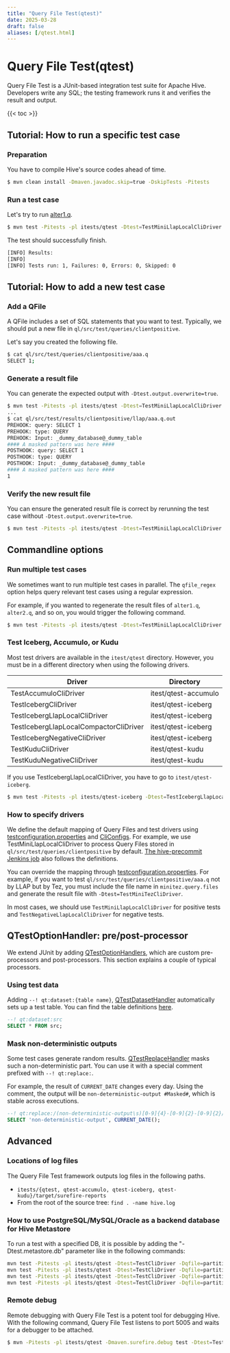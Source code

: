 ```yaml
---
title: "Query File Test(qtest)"
date: 2025-03-28
draft: false
aliases: [/qtest.html]
---
```


<!---
  Licensed to the Apache Software Foundation (ASF) under one
  or more contributor license agreements.  See the NOTICE file
  distributed with this work for additional information
  regarding copyright ownership.  The ASF licenses this file
  to you under the Apache License, Version 2.0 (the
  "License"); you may not use this file except in compliance
  with the License.  You may obtain a copy of the License at

  http://www.apache.org/licenses/LICENSE-2.0

  Unless required by applicable law or agreed to in writing,
  software distributed under the License is distributed on an
  "AS IS" BASIS, WITHOUT WARRANTIES OR CONDITIONS OF ANY
  KIND, either express or implied.  See the License for the
  specific language governing permissions and limitations
  under the License. -->

# Query File Test(qtest)

Query File Test is a JUnit-based integration test suite for Apache Hive. Developers write any SQL; the testing framework runs it and verifies the result and output.

{{< toc >}}

## Tutorial: How to run a specific test case

### Preparation

You have to compile Hive's source codes ahead of time.

```sh
$ mvn clean install -Dmaven.javadoc.skip=true -DskipTests -Pitests
```

### Run a test case

Let's try to run [alter1.q](https://github.com/apache/hive/blob/master/ql/src/test/queries/clientpositive/alter1.q).

```sh
$ mvn test -Pitests -pl itests/qtest -Dtest=TestMiniLlapLocalCliDriver -Dqfile=alter1.q
```

The test should successfully finish.

```sh
[INFO] Results:
[INFO]
[INFO] Tests run: 1, Failures: 0, Errors: 0, Skipped: 0
```

## Tutorial: How to add a new test case

### Add a QFile

A QFile includes a set of SQL statements that you want to test. Typically, we should put a new file in `ql/src/test/queries/clientpositive`.

Let's say you created the following file.

```sh
$ cat ql/src/test/queries/clientpositive/aaa.q
SELECT 1;
```

### Generate a result file

You can generate the expected output with `-Dtest.output.overwrite=true`.

```sh
$ mvn test -Pitests -pl itests/qtest -Dtest=TestMiniLlapLocalCliDriver -Dtest.output.overwrite=true -Dqfile=aaa.q
...
$ cat ql/src/test/results/clientpositive/llap/aaa.q.out
PREHOOK: query: SELECT 1
PREHOOK: type: QUERY
PREHOOK: Input: _dummy_database@_dummy_table
#### A masked pattern was here ####
POSTHOOK: query: SELECT 1
POSTHOOK: type: QUERY
POSTHOOK: Input: _dummy_database@_dummy_table
#### A masked pattern was here ####
1
```

### Verify the new result file

You can ensure the generated result file is correct by rerunning the test case without `-Dtest.output.overwrite=true`.

```sh
$ mvn test -Pitests -pl itests/qtest -Dtest=TestMiniLlapLocalCliDriver -Dqfile=aaa.q
```

## Commandline options

### Run multiple test cases

We sometimes want to run multiple test cases in parallel. The `qfile_regex` option helps query relevant test cases using a regular expression.

For example, if you wanted to regenerate the result files of `alter1.q`, `alter2.q`, and so on, you would trigger the following command.

```sh
$ mvn test -Pitests -pl itests/qtest -Dtest=TestMiniLlapLocalCliDriver -Dtest.output.overwrite=true -Dqfile_regex=alter[0-9]
```

### Test Iceberg, Accumulo, or Kudu

Most test drivers are available in the `itest/qtest` directory. However, you must be in a different directory when using the following drivers.

| Driver | Directory |
|-|-|
| TestAccumuloCliDriver | itest/qtest-accumulo |
| TestIcebergCliDriver | itest/qtest-iceberg |
| TestIcebergLlapLocalCliDriver | itest/qtest-iceberg |
| TestIcebergLlapLocalCompactorCliDriver | itest/qtest-iceberg |
| TestIcebergNegativeCliDriver | itest/qtest-iceberg |
| TestKuduCliDriver | itest/qtest-kudu |
| TestKuduNegativeCliDriver | itest/qtest-kudu |

If you use TestIcebergLlapLocalCliDriver, you have to go to `itest/qtest-iceberg`.

```sh
$ mvn test -Pitests -pl itests/qtest-iceberg -Dtest=TestIcebergLlapLocalCliDriver -Dqfile_regex=iceberg_bucket_map_join_8
```

### How to specify drivers

We define the default mapping of Query Files and test drivers using [testconfiguration.properties](https://github.com/apache/hive/blob/master/itests/src/test/resources/testconfiguration.properties) and [CliConfigs](https://github.com/apache/hive/blob/master/itests/util/src/main/java/org/apache/hadoop/hive/cli/control/CliConfigs.java). For example, we use TestMiniLlapLocalCliDriver to process Query Files stored in `ql/src/test/queries/clientpositive` by default. [The hive-precommit Jenkins job](https://ci.hive.apache.org/blue/organizations/jenkins/hive-precommit/activity) also follows the definitions.

You can override the mapping through [testconfiguration.properties](https://github.com/apache/hive/blob/master/itests/src/test/resources/testconfiguration.properties). For example, if you want to test `ql/src/test/queries/clientpositive/aaa.q` not by LLAP but by Tez, you must include the file name in `minitez.query.files` and generate the result file with `-Dtest=TestMiniTezCliDriver`.

In most cases, we should use `TestMiniLlapLocalCliDriver` for positive tests and `TestNegativeLlapLocalCliDriver` for negative tests.

## QTestOptionHandler: pre/post-processor

We extend JUnit by adding [QTestOptionHandlers](https://github.com/apache/hive/blob/master/itests/util/src/main/java/org/apache/hadoop/hive/ql/qoption/QTestOptionHandler.java), which are custom pre-processors and post-processors. This section explains a couple of typical processors.

### Using test data

Adding `--! qt:dataset:{table name}`, [QTestDatasetHandler](https://github.com/apache/hive/blob/master/itests/util/src/main/java/org/apache/hadoop/hive/ql/dataset/QTestDatasetHandler.java) automatically sets up a test table. You can find the table definitions [here](https://github.com/apache/hive/tree/master/data/files/datasets).

```sql
--! qt:dataset:src
SELECT * FROM src;
```

### Mask non-deterministic outputs

Some test cases generate random results. [QTestReplaceHandler](https://github.com/apache/hive/blob/master/itests/util/src/main/java/org/apache/hadoop/hive/ql/qoption/QTestReplaceHandler.java) masks such a non-deterministic part. You can use it with a special comment prefixed with `--! qt:replace:`.

For example, the result of `CURRENT_DATE` changes every day. Using the comment, the output will be `non-deterministic-output #Masked#`, which is stable across executions.

```sql
--! qt:replace:/(non-deterministic-output\s)[0-9]{4}-[0-9]{2}-[0-9]{2}/$1#Masked#/
SELECT 'non-deterministic-output', CURRENT_DATE();
```

## Advanced

### Locations of log files

The Query File Test framework outputs log files in the following paths.

- `itests/{qtest, qtest-accumulo, qtest-iceberg, qtest-kudu}/target/surefire-reports`
- From the root of the source tree: `find . -name hive.log`


### How to use PostgreSQL/MySQL/Oracle as a backend database for Hive Metastore

To run a test with a specified DB, it is possible by adding the "-Dtest.metastore.db" parameter like in the following commands:

```sh
mvn test -Pitests -pl itests/qtest -Dtest=TestCliDriver -Dqfile=partition_params_postgres.q -Dtest.metastore.db=postgres
mvn test -Pitests -pl itests/qtest -Dtest=TestCliDriver -Dqfile=partition_params_postgres.q -Dtest.metastore.db=mssql
mvn test -Pitests -pl itests/qtest -Dtest=TestCliDriver -Dqfile=partition_params_postgres.q -Dtest.metastore.db=mysql
mvn test -Pitests -pl itests/qtest -Dtest=TestCliDriver -Dqfile=partition_params_postgres.q -Dtest.metastore.db=oracle -Ditest.jdbc.jars=/path/to/your/god/damn/oracle/jdbc/driver/ojdbc6.jar
```

### Remote debug

Remote debugging with Query File Test is a potent tool for debugging Hive. With the following command, Query File Test listens to port 5005 and waits for a debugger to be attached.

```sh
$ mvn -Pitests -pl itests/qtest -Dmaven.surefire.debug test -Dtest=TestMiniLlapLocalCliDriver -Dqfile=<test>.q
```
